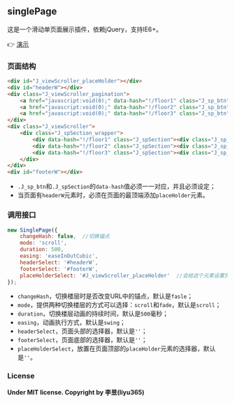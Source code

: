 ## singlePage

这是一个滑动单页面展示插件，依赖jQuery，支持IE6+。
 
:point_right: [演示](http://liyu365.github.io/viewScroller/demo/)

### 页面结构

```html
<div id="J_viewScroller_placeHolder"></div>
<div id="headerW"></div>
<div class="J_viewScroller_pagination">
    <a href="javascript:void(0);" data-hash="!/floor1" class="J_sp_btn"></a>
    <a href="javascript:void(0);" data-hash="!/floor2" class="J_sp_btn"></a>
    <a href="javascript:void(0);" data-hash="!/floor3" class="J_sp_btn"></a>
</div>
<div class="J_viewScroller">
    <div class="J_spSection_wrapper">
        <div data-hash="!/floor1" class="J_spSection"><div class="J_sp_inside"></div></div>
        <div data-hash="!/floor2" class="J_spSection"><div class="J_sp_inside"></div></div>
        <div data-hash="!/floor3" class="J_spSection"><div class="J_sp_inside"></div></div>
    </div>
</div>
<div id="footerW"></div>
```

- `.J_sp_btn`和`.J_spSection`的`data-hash`值必须一一对应，并且必须设定；
- 当页面有`headerW`元素时，必须在页面的最顶端添加`placeHolder`元素。

### 调用接口

```javascript
new SinglePage({
    changeHash: false,  //切换锚点
    mode: 'scroll',
    duration: 500,
    easing: 'easeInOutCubic',
    headerSelect: '#headerW',
    footerSelect: '#footerW',
    placeHolderSelect: '#J_viewScroller_placeHolder'  //会给这个元素设置负边距，来隐藏或显示header或footer
});
```

- `changeHash`，切换楼层时是否改变URL中的锚点，默认是`fasle`；
- `mode`，提供两种切换楼层的方式可以选择：`scroll`和`fade`，默认是`scroll`；
- `duration`，切换楼层动画的持续时间，默认是`500`毫秒；
- `easing`，动画执行方式，默认是`swing`；
- `headerSelect`，页面头部的选择器，默认是`''`；
- `footerSelect`，页面底部的选择器，默认是`''`；
- `placeHolderSelect`，放置在页面顶部的`placeHolder`元素的选择器，默认是`''`。

### License

**Under MIT license. Copyright by 李昱(liyu365)**